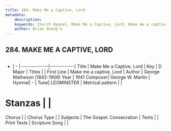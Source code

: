 ```yaml
---
title: 284. Make Me a Captive, Lord
metadata:
    description: 
    keywords: Church Hymnal, Make Me a Captive, Lord, Make me a captive, Lord, 
    author: Brian Onang'o
---
```



## 284. MAKE ME A CAPTIVE, LORD

```txt

```

- |   -  |
-------------|------------|
Title | Make Me a Captive, Lord |
Key | D Major |
Titles |  |
First Line | Make me a captive, Lord |
Author | George Matheson (1842-1906)
Year | 1941
Composer| George W. Martin |
Hymnal|  - |
Tune| LEOMINSTER |
Metrical pattern | |
# Stanzas |  |
Chorus |  |
Chorus Type |  |
Subjects | The Gospel: Consecration |
Texts |  |
Print Texts | 
Scripture Song |  |
  
